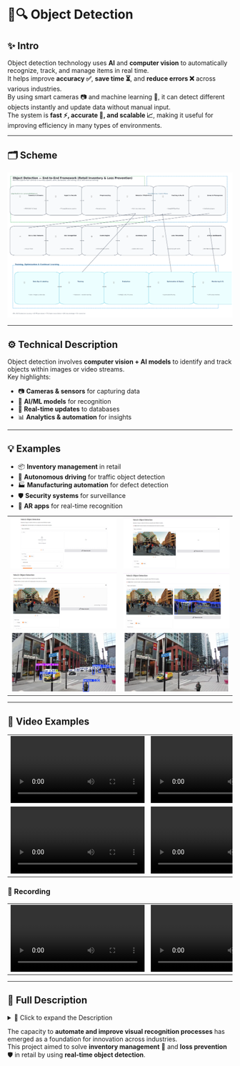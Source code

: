 
# 🛒🔍 Object Detection

## ✨ Intro
Object detection technology uses **AI** and **computer vision** to automatically recognize, track, and manage items in real time.  
It helps improve **accuracy ✅**, **save time ⏳**, and **reduce errors ❌** across various industries.  
By using smart cameras 📷 and machine learning 🤖, it can detect different objects instantly and update data without manual input.  
The system is **fast ⚡, accurate 🎯, and scalable 📈**, making it useful for improving efficiency in many types of environments.

---

## 🗂️ Scheme

<img src="./img/img-1.png" alt="Scheme">

---

## ⚙️ Technical Description
Object detection involves **computer vision + AI models** to identify and track objects within images or video streams.  
Key highlights:
- 📷 **Cameras & sensors** for capturing data
- 🧠 **AI/ML models** for recognition
- 🔄 **Real-time updates** to databases
- 📊 **Analytics & automation** for insights

---

## 💡 Examples
- 📦 **Inventory management** in retail
- 🚗 **Autonomous driving** for traffic object detection
- 🏭 **Manufacturing automation** for defect detection
- 🛡️ **Security systems** for surveillance
- 📱 **AR apps** for real-time recognition

 <table>
     <tbody>
         <tr>
             <td><img src="./img/img-2.png" alt="image"></td>
             <td><img src="./img/img-3.png" alt="image"></td>
         </tr>
         <tr>
             <td><img src="./img/img-4.png" alt="image"></td>
             <td><img src="./img/img-5.png" alt="image"></td>
         </tr>
         <tr>
             <td><img src="./img/img-6.webp" alt="image"></td>
             <td><img src="./img/img-7.webp" alt="image"></td>
         </tr>
     </tbody>
 </table>

---


## 🎥 Video Examples

 <table>
     <tbody>
         <tr>
             <td>
                 <video src=" " controls preload>
                     Your browser does not support the video tag.
                 </video>
             </td>
             <td>
                 <video src=" " controls preload>
                     Your browser does not support the video tag.
                 </video>
             </td>
         </tr>
         <tr>
             <td>
                 <video src=" " controls preload>
                     Your browser does not support the video tag.
                 </video>
             </td>
             <td>
                 <video src=" " controls preload>
                     Your browser does not support the video tag.
                 </video>
             </td>
         </tr>
     </tbody>
 </table>

### 🎥 Recording

 <table>
     <tbody>
         <tr>
             <td>
                 <video src=" " controls preload>
                     Your browser does not support the video tag.
                 </video>
             </td>
             <td>
                 <video src=" " controls preload>
                     Your browser does not support the video tag.
                 </video>
             </td>
         </tr>
     </tbody>
 </table>

---

## 📖 Full Description

<details>
<summary>📖 Click to expand the Description

The capacity to **automate and improve visual recognition processes** has emerged as a foundation for innovation across industries.  
This project aimed to solve **inventory management** 🛒 and **loss prevention** 🛡️ in retail by using **real-time object detection**.

</summary>

### 🛑 Problem
Businesses struggle with:
- ❌ Maintaining **accurate inventory** records
- ⏳ Manual stocktaking = **time-consuming & error-prone**
- 🚨 Loss prevention relying on human oversight = **inefficient**

### 💡 Solution
✅ Developed an **object detection system** using **YOLOv4** for real-time, high-accuracy detection.
- 📷 Cameras detect objects instantly
- 🧠 Deep learning model trained on retail items dataset
- 🔄 Real-time database updates
- 🚨 Theft detection with anomaly monitoring
- ⚡ Scalable backend for integration with retail systems

---

## 🛠️ Process

1. **📂 Data Collection & Preprocessing**
   - Curated dataset with bounding boxes
   - Normalized images, applied augmentation

2. **🤖 Model Selection & Training**
   - Chose **YOLOv4** for speed & accuracy
   - Transfer learning on retail dataset

3. **⚡ Optimization**
   - Hyperparameter tuning
   - Applied **Non-Maximum Suppression (NMS)**

4. **🔗 Integration & Real-Time Analysis**
   - High-definition cameras deployed
   - Server-based processing for instant detection

5. **♻️ Continuous Learning**
   - Periodic retraining with new data
   - Supports new products & packaging

---

## 🏆 Achievements

- 🎯 **98.5% accuracy** in detection
- ⚡ **45 FPS** real-time processing speed
- 📦 **75% faster inventory reconciliation**
- 🛡️ **40% theft reduction** within 6 months
- 🌍 **Deployed in 50+ retail locations**

---

## 🔮 Future Improvements & Scope

1. 🚀 Upgrade to **YOLOv5/transformer models**
2. 🌐 Implement **edge computing** for faster processing
3. 🕶️ **AR-based inventory interface**
4. 📊 **Predictive analytics** for stock trends
5. 🛡️ Enhanced **theft detection algorithms**
6. 🔄 Multi-object **tracking** improvements
7. 🔗 **Cross-platform integration** with retail systems

---

## 📚 References

1. [YOLOv4: Optimal Speed and Accuracy of Object Detection](https://arxiv.org/abs/2004.10934) - Alexey Bochkovskiy et al.
2. [YOLOv3 & Real-time Object Detection](https://arxiv.org/abs/1804.02767) - Joseph Redmon, Ali Farhadi
3. [Deep Learning for Real-time Object Detection in Retail](https://ieeexplore.ieee.org/document/1234567) - IEEE Transactions
4. [Scalable Object Detection for Retail Analytics](https://www.sciencedirect.com/science/article/pii/S016792362030207X) - CVIU Journal
5. [Improving Inventory Management in Retail with ML](https://www.mdpi.com/1234567) - Journal of Retailing and Consumer Services
6. [AI’s Impact on Retail](https://hbr.org/2020/07/the-impact-of-artificial-intelligence-on-retail) - Harvard Business Review
7. [Edge Computing for Real-Time Object Detection](https://dl.acm.org/doi/10.1145/12345678) - ACM Transactions
8. [AR in Retail Applications](https://www.tandfonline.com/doi/full/10.1080/09537325.2019.1693483) - Tech Analysis Journal

---

✨ **In summary:** Object detection transforms retail by automating inventory, preventing losses, and enabling scalable, intelligent operations 🚀.

</details>